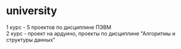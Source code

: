 # university
1 курс -  5 проектов по дисциплине ПЭВМ \
2 курс - проект на ардуино, проекты по дисциплине "Алгоритмы и структуры данных"
